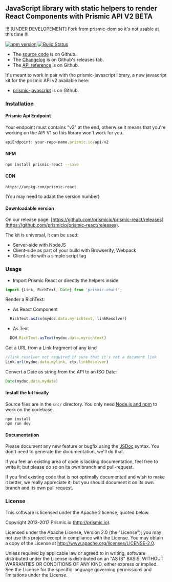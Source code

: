 ## JavaScript library with static helpers to render React Components with Prismic API V2 BETA

!!! [UNDER DEVELOPEMENT] Fork from prismic-dom so it's not usable at this time !!!

[![npm version](https://badge.fury.io/js/prismic-react.svg)](http://badge.fury.io/js/prismic-react)
[![Build Status](https://api.travis-ci.org/prismicio/prismic-react.png)](https://travis-ci.org/prismicio/prismic-react)

* The [source code](https://github.com/prismicio/prismic-react) is on Github.
* The [Changelog](https://github.com/prismicio/prismic-react/releases) is on Github's releases tab.
* The [API reference](https://prismicio.github.io/prismic-react/globals.html) is on Github.

It's meant to work in pair with the prismic-javascript library, a new javascript kit for the prismic API v2 available here:
* [prismic-javascript](https://github.com/prismicio/prismic-javascript) is on Github.

### Installation

#### Prismic Api Endpoint
Your endpoint must contains "v2" at the end, otherwise it means that you're working on the API V1 so this library won't work for you.

```javascript
apiEndpoint: your-repo-name.prismic.io/api/v2
```

#### NPM

```sh
npm install prismic-react --save
```

#### CDN

```
https://unpkg.com/prismic-react
```

(You may need to adapt the version number)

#### Downloadable version

On our release page: [https://github.com/prismicio/prismic-react/releases](https://github.com/prismicio/prismic-react/releases).

The kit is universal, it can be used:

* Server-side with NodeJS
* Client-side as part of your build with Browserify, Webpack
* Client-side with a simple script tag

### Usage

* Import Prismic React or directly the helpers inside
``` javascript
import {Link, RichText, Date} from 'prismic-react';
```

Render a RichText:

 * As React Component
```javascript
  RichText.asJsx(mydoc.data.myrichtext, linkResolver)
```

 * As Text
```javascript
  DOM.RichText.asText(mydoc.data.myrichtext)
```

Get a URL from a Link fragment of any kind

```javascript
//link resolver not required if sure that it's not a document link
Link.url(mydoc.data.mylink, ctx.linkResolver)
```

Convert a Date as string from the API to an ISO Date:

```javascript
Date(mydoc.data.mydate)
```

#### Install the kit locally

Source files are in the `src/` directory. You only need [Node.js and npm](http://www.joyent.com/blog/installing-node-and-npm/)
to work on the codebase.

```
npm install
npm run dev
```

#### Documentation

Please document any new feature or bugfix using the [JSDoc](http://usejsdoc.org/) syntax. You don't need to generate the documentation, we'll do that.

If you feel an existing area of code is lacking documentation, feel free to write it; but please do so on its own branch and pull-request.

If you find existing code that is not optimally documented and wish to make it better, we really appreciate it; but you should document it on its own branch and its own pull request.

### License

This software is licensed under the Apache 2 license, quoted below.

Copyright 2013-2017 Prismic.io (http://prismic.io).

Licensed under the Apache License, Version 2.0 (the "License"); you may not use this project except in compliance with the License. You may obtain a copy of the License at http://www.apache.org/licenses/LICENSE-2.0.

Unless required by applicable law or agreed to in writing, software distributed under the License is distributed on an "AS IS" BASIS, WITHOUT WARRANTIES OR CONDITIONS OF ANY KIND, either express or implied. See the License for the specific language governing permissions and limitations under the License.
